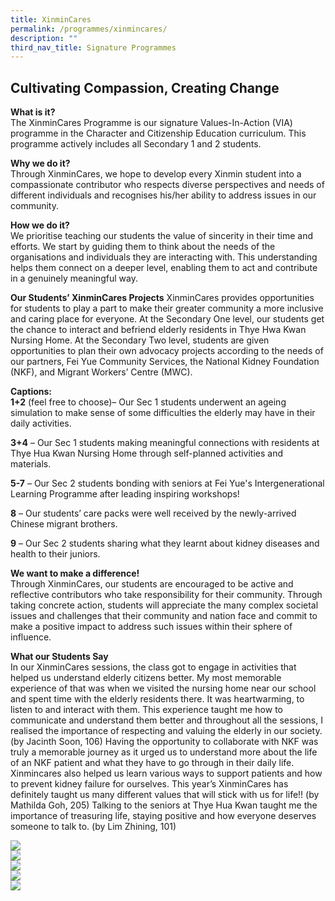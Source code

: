 ```yaml
---
title: XinminCares
permalink: /programmes/xinmincares/
description: ""
third_nav_title: Signature Programmes
---
```

Cultivating Compassion, Creating Change
-------

**What is it?**<br>
The XinminCares Programme is our signature Values-In-Action (VIA) programme in the Character and Citizenship Education curriculum. This programme actively includes all Secondary 1 and 2 students. 

**Why we do it?**<br>
Through XinminCares, we hope to develop every Xinmin student into a compassionate contributor who respects diverse perspectives and needs of different individuals and recognises his/her ability to address issues in our community. 

**How we do it?**<br>
We prioritise teaching our students the value of sincerity in their time and efforts. We start by guiding them to think about the needs of the organisations and individuals they are interacting with. This understanding helps them connect on a deeper level, enabling them to act and contribute in a genuinely meaningful way. 

**Our Students’ XinminCares Projects**
XinminCares provides opportunities for students to play a part to make their greater community a more inclusive and caring place for everyone. At the Secondary One level, our students get the chance to interact and befriend elderly residents in Thye Hwa Kwan Nursing Home. At the Secondary Two level, students are given opportunities to plan their own advocacy projects according to the needs of our partners, Fei Yue Community Services, the National Kidney Foundation (NKF), and Migrant Workers’ Centre (MWC). 

**Captions:**<br>
**1+2** (feel free to choose)– Our Sec 1 students underwent an ageing simulation to make sense of some difficulties the elderly may have in their daily activities.

**3+4** – Our Sec 1 students making meaningful connections with residents at Thye Hua Kwan Nursing Home through self-planned activities and materials. 

**5-7** – Our Sec 2 students bonding with seniors at Fei Yue's Intergenerational Learning Programme after leading inspiring workshops!

**8** – Our students’ care packs were well received by the newly-arrived Chinese migrant brothers.

**9** – Our Sec 2 students sharing what they learnt about kidney diseases and health to their juniors.

**We want to make a difference!**<br>
Through XinminCares, our students are encouraged to be active and reflective contributors who take responsibility for their community. Through taking concrete action, students will appreciate the many complex societal issues and challenges that their community and nation face and commit to make a positive impact to address such issues within their sphere of influence.
 
 
**What our Students Say**<br>
In our XinminCares sessions, the class got to engage in activities that helped us understand elderly citizens better. My most memorable experience of that was when we visited the nursing home near our school and spent time with the elderly residents there. It was heartwarming, to listen to and interact with them. This experience taught me how to communicate and understand them better and throughout all the sessions, I realised the importance of respecting and valuing the elderly in our society. (by Jacinth Soon, 106)
Having the opportunity to collaborate with NKF was truly a memorable journey as it urged us to understand more about the life of an NKF patient and what they have to go through in their daily life. Xinmincares also helped us learn various ways to support patients and how to prevent kidney failure for ourselves. This year’s XinminCares has definitely taught us many different values that will stick with us for life!! (by Mathilda Goh, 205)
Talking to the seniors at Thye Hua Kwan taught me the importance of treasuring life, staying positive and how everyone deserves someone to talk to. (by Lim Zhining, 101)

![](/images/XinminCares/students'%20reflection.jpg)<br>
![](/images/XinminCares/xmcares%20write-up%201.png)<br>
![](/images/XinminCares/xmcares%20write-up%202.png)<br>
![](/images/XinminCares/xmcares%20write-up%203.png)<br>
![](/images/XinminCares/xmcares%20write-up%204.png)